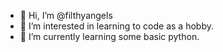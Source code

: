 - 👋 Hi, I’m @filthyangels
- 👀 I’m interested in learning to code as a hobby.
- 🌱 I’m currently learning some basic python.

<!---
filthyangels/filthyangels is a ✨ special ✨ repository because its `README.md` (this file) appears on your GitHub profile.
You can click the Preview link to take a look at your changes.
--->
